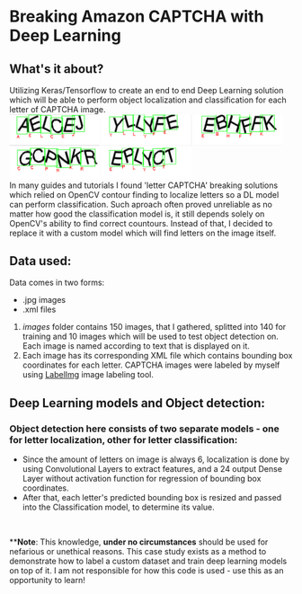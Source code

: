 # Breaking Amazon CAPTCHA with Deep Learning

## What's it about?
Utilizing Keras/Tensorflow to create an end to end Deep Learning solution which will be able to perform object localization and classification for each letter of CAPTCHA image. <br>
<img src="readme_imgs/od1.png" width="160"/>
<img src="readme_imgs/od2.png" width="160"/>
<img src="readme_imgs/od3.png" width="160"/>
<img src="readme_imgs/od4.png" width="160"/>
<img src="readme_imgs/od5.png" width="160"/>
<br>
In many guides and tutorials I found 'letter CAPTCHA' breaking solutions which relied on OpenCV contour finding to localize letters so a DL model can perform classification.
Such aproach often proved unreliable as no matter how good the classification model is, it still depends solely on OpenCV's ability to find correct countours. 
Instead of that, I decided to replace it with a custom model which will find letters on the image itself.

## Data used:
Data comes in two forms:
- .jpg images
- .xml files
1. *images* folder contains 150 images, that I gathered, splitted into 140 for training and 10 images which will be used to test object detection on. Each image is named according to text that is displayed on it.
2. Each image has its corresponding XML file which contains bounding box coordinates for each letter. CAPTCHA images were labeled by myself using [LabelImg](https://github.com/tzutalin/labelImg) image labeling tool.

## Deep Learning models and Object detection:
### Object detection here consists of two separate models - one for letter localization, other for letter classification: <br>
- Since the amount of letters on image is always 6, localization is done by using Convolutional Layers to extract features, and a 24 output Dense Layer
without activation function for regression of bounding box coordinates.
- After that, each letter's predicted bounding box is resized and passed into the Classification model, to determine its value.


<br>
<p>
**<b>Note</b>: This knowledge, <b>under no circumstances</b> should be used for nefarious or unethical reasons. This case study exists as a method to
demonstrate how to label a custom dataset and train deep learning models on top of it. I am not responsible for how this code is used - use this as an opportunity to learn!
</p>
